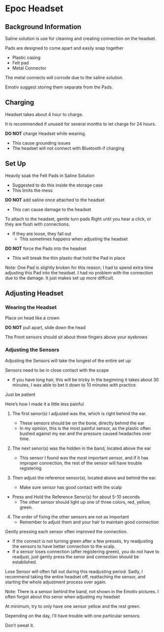 # Epoc Headset

## Background Information

  Saline solution is use for cleaning and creating connection on the headset. 
  
  Pads are designed to come apart and easily snap together
  * Plastic casing
  * Felt pad 
  * Metal Connector
      
  The metal connects will corrode due to the saline solution. 

  Emotiv suggest storing them separate from the Pads. 

## Charging
Headset takes about 4 hour to charge.

It is recommended if unused for several months to let charge for 24 hours. 

**DO NOT** charge Headset while wearing. 
 * This cause grounding issues
 * The headset will not connect with Bluetooth if charging


## Set Up
Heavily soak the Felt Pads in Saline Solution
* Suggested to do this inside the storage case
* This limits the mess

**DO NOT** add saline once attached to the headset
* This can cause damage to the headset

To attach to the headset, gentle turn pads Right until you hear a click, or they are flush with connections. 

* If they are loose, they fall out
	* This sometimes happens when adjusting the headset

**DO NOT** force the Pads into the headset
* This will break the thin plastic that hold the Pad in place

Note: One Pad is slightly broken for this reason, I had to spend extra time adjusting this Pad into the headset. I had no problem with the connection due to the damage. It just makes set up more difficult. 

## Adjusting Headset
### Wearing the Headset
Place on head like a crown

**DO NOT** pull apart, slide down the head

The Front sensors should sit about three fingers above your eyebrows
 
### Adjusting the Sensors
Adjusting the Sensors will take the longest of the entire set up

Sensors need to be in close contact with the scape
* If you have long hair, this will be tricky
In the beginning it takes about 30 minutes, I was able to bet it down to 10 minutes with practice

Just be patient 

Here’s how I made it a little less painful

1. The first senor(s) I adjusted was the, which is right behind the ear. 
	* These sensors should be on the bone, directly behind the ear
	* In my opinion, this is the most painful sensor, as the plastic often bushed against my ear and the pressure caused headaches over time.
 
2. The next senor(s) was the hidden in the band, located above the ear
	* This sensor I found was the most important sensor, and if it has improper connection, the rest of the sensor will have trouble registering 
 
3. Then adjust the reference sensor(s), located above and behind the ear.
	* Make sure sensor has good contact with the scalp
* Press and Hold the Reference Senor(s) for about 5-10 seconds 
	* The other sensor should light up one of three colors, red, yellow, green. 
 
4. The order of fixing the other sensors are not as important
	* Remember to adjust them and your hair to maintain good connection

Gently pressing each sensor often improved the connection.
* If the connect is not turning green after a few presses, try readjusting the sensors to have better connection to the scalp.
* If a sensor loses connection (after registering green), you do not have to readjust, just gently press the senor and connection should be established. 
 
Lose Sensor will often fall out during this readjusting period. Sadly, I recommend taking the entire headset off, reattaching the sensor, and starting the whole adjustment process over again. 

Note:
There is a sensor behind the band, not shown in the Emotiv pictures. I often forgot about this senor when adjusting my headset 
 
 
At minimum, try to only have one sensor yellow and the rest green. 

Depending on the day, I’ll have trouble with one particular sensors.

Don’t sweat it. 
  



